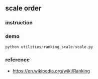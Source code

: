 ## scale order

### instruction

### demo

```python
python utilities/ranking_scale/scale.py
```

### reference

+ https://en.wikipedia.org/wiki/Ranking
